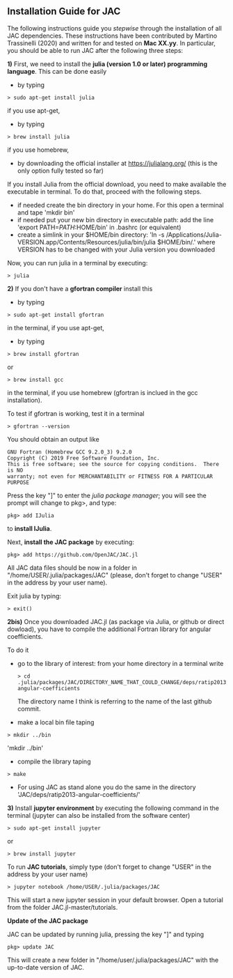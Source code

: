 
## Installation Guide for JAC

The following instructions guide you *stepwise* through the installation of all JAC dependencies.
These instructions have been contributed by Martino Trassinelli (2020) and written for and tested on
**Mac XX.yy**. In particular, you should be able to run JAC after the following three steps:


**1)** First, we need to install the **julia (version 1.0 or later) programming language**.
This can be done easily
- by typing
```
> sudo apt-get install julia
```
if you use apt-get,
- by typing
```
> brew install julia
```
if you use homebrew,
- by downloading the official installer at https://julialang.org/
(this is the only option fully tested so far)

If you install Julia from the official download, you need to make available the executable in terminal. To do that, proceed with the following steps.  
- if needed create the bin directory in your home. For this open a terminal and tape 'mkdir bin'    
- if needed put your new bin directory in executable path: add the line 'export PATH=$PATH:$HOME/bin' in .bashrc (or equivalent)
- create a simlink in your $HOME/bin directory: 'ln -s  /Applications/Julia-VERSION.app/Contents/Resources/julia/bin/julia $HOME/bin/.'
  where VERSION has to be changed with your Julia version you downloaded

Now, you can run julia in a terminal by executing:
```
> julia
```

**2)** If you don't have a **gfortran compiler** install this
- by typing
```
> sudo apt-get install gfortran
```
in the terminal, if you use apt-get,
- by typing
```
> brew install gfortran
```
or
```
> brew install gcc
```
in the terminal, if you use homebrew (gfortran is inclued in the gcc installation).

To test if gfortran is working, test it in a terminal
```
> gfortran --version
```
You should obtain an output like
```
GNU Fortran (Homebrew GCC 9.2.0_3) 9.2.0
Copyright (C) 2019 Free Software Foundation, Inc.
This is free software; see the source for copying conditions.  There is NO
warranty; not even for MERCHANTABILITY or FITNESS FOR A PARTICULAR PURPOSE
```


Press the key "]" to enter the *julia package manager*; you will see the prompt will change
to pkg>, and type:
```
pkg> add IJulia
```
to **install IJulia**.

Next, **install the JAC package** by executing:
```
pkg> add https://github.com/OpenJAC/JAC.jl
```
All JAC data files should be now in a folder in "/home/USER/.julia/packages/JAC"
(please, don't forget to change "USER" in the address by your user name).

Exit julia by typing:
```
> exit()
```

**2bis)** Once you downloaded JAC.jl (as package via Julia, or github or direct dowload), you have to compile the additional Fortran library for angular coefficients.

To do it
- go to the library of interest: from your home directory in a terminal write

  ```
  > cd .julia/packages/JAC/DIRECTORY_NAME_THAT_COULD_CHANGE/deps/ratip2013-angular-coefficients
  ```
  The directory name I think is referring to the name of the last github commit.
- make a local bin file taping
```
> mkdir ../bin
```  
'mkdir ../bin'
-  compile the library taping
```
> make
```
- For using JAC as stand alone you do the same in the directory 'JAC/deps/ratip2013-angular-coefficients/'


**3)** Install **jupyter environment** by executing the following command in the terminal
(jupyter can also be installed from the software center)
```
> sudo apt-get install jupyter
```
or
```
> brew install jupyter
```

To run **JAC tutorials**, simply type (don't forget to change "USER" in the address by your user name)
```
> jupyter notebook /home/USER/.julia/packages/JAC
```

This will start a new jupyter session in your default browser. Open a tutorial from the folder
JAC.jl-master/tutorials.


**Update of the JAC package**

JAC can be updated by running julia, pressing the key "]" and typing
```
pkg> update JAC
```
This will create a new folder in "/home/user/.julia/packages/JAC" with the up-to-date version
of JAC.
